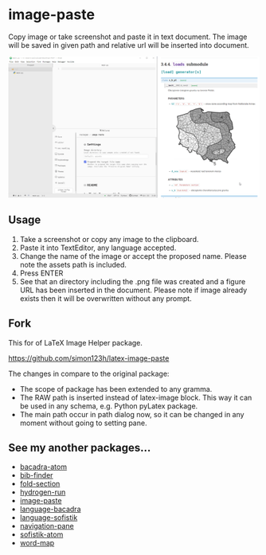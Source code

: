 # image-paste

Copy image or take screenshot and paste it in text document. The image will be saved in given path and relative url will be inserted into document.

![Demo1](demo1.gif)


## Usage

1. Take a screenshot or copy any image to the clipboard.
2. Paste it into TextEditor, any language accepted.
3. Change the name of the image or accept the proposed name. Please note the assets path is included.
4. Press ENTER
5. See that an directory including the .png file was created and a figure URL has been inserted in the document. Please note if image already exists then it will be overwritten without any prompt.


## Fork

This for of LaTeX Image Helper package.

https://github.com/simon123h/latex-image-paste

The changes in compare to the original package:
* The scope of package has been extended to any gramma.
* The RAW path is inserted instead of latex-image block. This way it can be used in any schema, e.g. Python pyLatex package.
* The main path occur in path dialog now, so it can be changed in any moment without going to setting pane.


## See my another packages...

* [bacadra-atom](https://github.com/bacadra/bacadra-atom)
* [bib-finder](https://github.com/bacadra/bib-finder)
* [fold-section](https://github.com/bacadra/fold-section)
* [hydrogen-run](https://github.com/bacadra/hydrogen-run)
* [image-paste](https://github.com/bacadra/image-paste)
* [language-bacadra](https://github.com/bacadra/language-bacadra)
* [language-sofistik](https://github.com/bacadra/language-sofistik)
* [navigation-pane](https://github.com/bacadra/navigation-pane)
* [sofistik-atom](https://github.com/bacadra/sofistik-atom)
* [word-map](https://github.com/bacadra/word-map)
